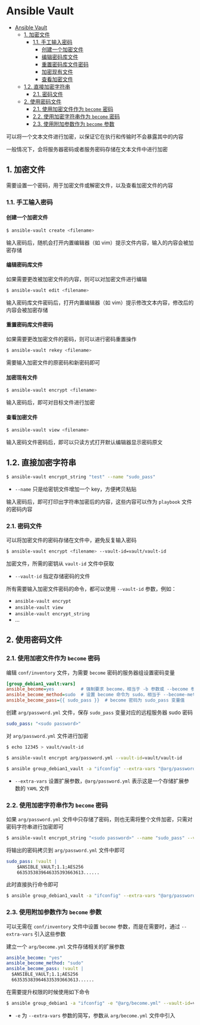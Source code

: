 # Ansible Vault

- [Ansible Vault](#ansible-vault)
  - [1. 加密文件](#1-加密文件)
    - [1.1. 手工输入密码](#11-手工输入密码)
      - [创建一个加密文件](#创建一个加密文件)
      - [编辑密码库文件](#编辑密码库文件)
      - [重置密码库文件密码](#重置密码库文件密码)
      - [加密现有文件](#加密现有文件)
      - [查看加密文件](#查看加密文件)
  - [1.2. 直接加密字符串](#12-直接加密字符串)
    - [2.1. 密码文件](#21-密码文件)
  - [2. 使用密码文件](#2-使用密码文件)
    - [2.1. 使用加密文件作为 `become` 密码](#21-使用加密文件作为-become-密码)
    - [2.2. 使用加密字符串作为 `become` 密码](#22-使用加密字符串作为-become-密码)
    - [2.3. 使用附加参数作为 `become` 参数](#23-使用附加参数作为-become-参数)

可以将一个文本文件进行加密，以保证它在执行和传输时不会暴露其中的内容

一般情况下，会将服务器密码或者服务密码存储在文本文件中进行加密

## 1. 加密文件

需要设置一个密码，用于加密文件或解密文件，以及查看加密文件的内容

### 1.1. 手工输入密码

#### 创建一个加密文件

```bash
$ ansible-vault create <filename>
```

输入密码后，随机会打开内置编辑器（如 vim）提示文件内容，输入的内容会被加密存储

#### 编辑密码库文件

如果需要更改被加密文件的内容，则可以对加密文件进行编辑

```bash
$ ansible-vault edit <filename>
```

输入密码库文件密码后，打开内置编辑器（如 vim）提示修改文本内容，修改后的内容会被加密存储

#### 重置密码库文件密码

如果需要更改加密文件的密码，则可以进行密码重置操作

```bash
$ ansible-vault rekey <filename>
```

需要输入加密文件的原密码和新密码即可

#### 加密现有文件

```bash
$ ansible-vault encrypt <filename>
```

输入密码后，即可对目标文件进行加密

#### 查看加密文件

```bash
$ ansible-vault view <filename>
```

输入密码文件密码后，即可以只读方式打开默认编辑器显示密码原文

## 1.2. 直接加密字符串

```bash
$ ansible-vault encrypt_string "test" --name "sudo_pass"
```

- `--name` 只是给密钥文件增加一个 key，方便拷贝粘贴

输入密码后，即可打印出字符串加密后的内容，这些内容可以作为 `playbook` 文件的密码内容

### 2.1. 密码文件

可以将加密文件的密码存储在文件中，避免反复输入密码

```bash
$ ansible-vault encrypt <filename> --vault-id=vault/vault-id
```

加密文件，所需的密钥从 `vault-id` 文件中获取

- `--vault-id` 指定存储密码的文件

所有需要输入加密文件密码的命令，都可以使用 `--vault-id` 参数，例如：

- `ansible-vault encrypt`
- `ansible-vault view`
- `ansible-vault encrypt_string`
- ...

## 2. 使用密码文件

### 2.1. 使用加密文件作为 `become` 密码

编辑 `conf/inventory` 文件，为需要 `become` 密码的服务器组设置密码变量

```ini
[group_debian1_vault:vars]
ansible_become=yes          # 强制要求 become，相当于 -b 参数或 --become 参数
ansible_become_method=sudo  # 设置 become 命令为 sudo，相当于 --become-method 参数
ansible_become_pass={{ sudo_pass }}  # become 密码为 sudo_pass 变量值
```

创建 `arg/password.yml` 文件，保存 `sudo_pass` 变量对应的远程服务器 sudo 密码

```yml
sudo_pass: "<sudo password>"
```

对 `arg/password.yml` 文件进行加密

```bash
$ echo 12345 > vault/vault-id

$ ansible-vault encrypt arg/password.yml --vault-id=vault/vault-id
```

```bash
$ ansible group_debian1_vault -a "ifconfig" --extra-vars "@arg/password.yml" --vault-id=vault/vault-id
```

- `--extra-vars` 设置扩展参数，`@arg/password.yml` 表示这是一个存储扩展参数的 `YAML` 文件

### 2.2. 使用加密字符串作为 `become` 密码

如果 `arg/password.yml` 文件中只存储了密码，则也无需将整个文件加密，只需对密码字符串进行加密即可

```bash
$ ansible-vault encrypt_string "<sudo password>" --name "sudo_pass" --vault-id=vault/vault-id
```

将输出的密码拷贝到 `arg/password.yml` 文件中即可

```yml
sudo_pass: !vault |
    $ANSIBLE_VAULT;1.1;AES256
    6635353839646335393663613......
```

此时直接执行命令即可

```bash
$ ansible group_debian1_vault -a "ifconfig" --extra-vars "@arg/password.yml" --vault-id=vault/vault-id
```


### 2.3. 使用附加参数作为 `become` 参数

可以无需在 `conf/inventory` 文件中设置 `become` 参数，而是在需要时，通过 `--extra-vars` 引入这些参数

建立一个 `arg/become.yml` 文件存储相关的扩展参数

```yml
ansible_become: "yes"
ansible_become_method: "sudo"
ansible_become_pass: !vault |
  $ANSIBLE_VAULT;1.1;AES256
  6635353839646335393663613......
```

在需要提升权限的时候使用如下命令

```bash
$ ansible group_debian1 -a "ifconfig" -e "@arg/become.yml" --vault-id=vault/vault-id
```

- `-e` 为 `--extra-vars` 参数的简写，参数从 `arg/become.yml` 文件中引入
